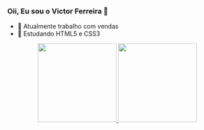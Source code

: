 ### Oii, Eu sou o Victor Ferreira 👋

- 🔭 Atualmente trabalho com vendas
- 🌱 Estudando HTML5 e CSS3


<div align="center">
  <a href="https://github.com/victorferreirape">
  <img height="180em" src="https://github-readme-stats.vercel.app/api?username=victorferreirape&show_icons=false&theme=dark&include_all_commits=true&count_private=true"/>
  <img height="180em" src="https://github-readme-stats.vercel.app/api/top-langs/?username=victorferreirape&layout=compact&langs_count=7&theme=dark"/>
</div>
